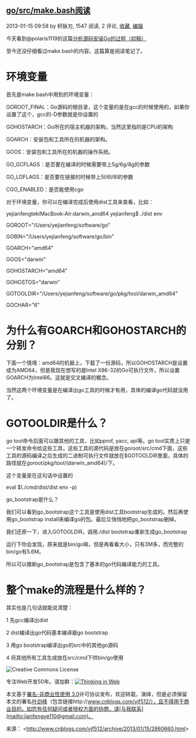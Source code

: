 

## [go/src/make.bash阅读](http://www.cnblogs.com/yjf512/archive/2013/01/15/2860660.html)

2013-01-15 09:58 by 轩脉刃, 1547 阅读, 2 评论, [收藏](http://www.cnblogs.com/yjf512/archive/2013/01/15/2860660.html#), [编辑](http://i.cnblogs.com/EditPosts.aspx?postid=2860660)

今天看到@polaris1119的这篇[分析源码安装Go的过程（初稿）](http://blog.studygolang.com/116.html)

至今还没仔细看过make.bash的内容。这篇算是阅读笔记了。

# 环境变量

首先是make.bash中用到的环境变量：

GOROOT_FINAL：Go源码的根目录，这个变量的是在gcc的时候使用的，如果你设置了这个，gcc的-D参数就是你设置的

GOHOSTARCH：Go所在的宿主机器的架构，当然这里指的是CPU的架构

GOARCH：安装包和工具所在的机器的架构。

GOOS：安装包和工具所在的机器的操作系统。

GO_GCFLAGS：是否要在编译的时候需要带上5g/6g/8g的参数

GO_LDFLAGS：是否要在链接的时候带上5l/6l/8l的参数

CGO_ENABLED：是否能使用cgo

 

对于环境变量，你可以在编译完成后使用dist工具来查看，比如：

yejianfengtekiMacBook-Air:darwin_amd64 yejianfeng$ ./dist env

GOROOT="/Users/yejianfeng/software/go"

GOBIN="/Users/yejianfeng/software/go/bin"

GOARCH="amd64"

GOOS="darwin"

GOHOSTARCH="amd64"

GOHOSTOS="darwin"

GOTOOLDIR="/Users/yejianfeng/software/go/pkg/tool/darwin_amd64"

GOCHAR="6"

 

# 为什么有GOARCH和GOHOSTARCH的分别？

下面一个情境：amd64的机器上，下载了一份源码，所以GOHOSTARCH是设置成为AMD64，但是我现在想写的是Intel X86-32的Go可执行文件，所以设置GOARCH为Intel86。这就是交叉编译的概念。

当然这两个环境变量是在编译出go工具的时候才有用，具体的编译go代码就没用了。

 

# GOTOOLDIR是什么？

go tool命令后面可以跟其他的工具，比如pprof, yacc, api等。go tool实质上只是一个转发命令给这些工具，这些工具的源代码是放在goroot/src/cmd下面，这些工具的源码编译之后生成的二进制可执行文件就放在$GOTOOLDIR里面，具体的路径就在goroot/pkg/tool/(darwin_amd64)/下。

这个变量是在这句话中设置的

eval $(./cmd/dist/dist env -p)

go_bootstrap是什么？

 

我们可以看到go_bootstrap这个工具是使用dist工具bootstrap生成的。然后再使用go_bootstrap install来编译go的包。最后又悄悄地把go_bootstrap删掉。

我们还原一下，进入GOTOOLDIR，调用./dist bootstrap重新生成go_bootstrap

运行下你会发现，原来就是bin/go嘛，但是再看看大小，只有3M多，而完整的bin/go有5.6M。

所以可以推断go_bootstrap是包含了基本的go代码编译能力的工具。

# 整个make的流程是什么样的？

其实也是几句话就能说清楚：

1 先gcc编译出dist

2 dist编译出go代码基本编译器go bootstrap

3 用go bootstrap编译出go的src中的其他go源码

4 将其他所有工具生成放在src/cmd下供bin/go使用

![Creative Commons License](https://kshttps0.wiz.cn/wiz-resource/89077880-eff4-11e0-a402-00237def97cc/ca7dca6f-eca8-4cd6-a58a-6259b78647d2/index_files/4bed42fd-970e-4c4f-8e5c-f1bcbfb1572d.png)

专注Web开发50年。请加群：[![Thinking in Web](https://kshttps0.wiz.cn/wiz-resource/89077880-eff4-11e0-a402-00237def97cc/ca7dca6f-eca8-4cd6-a58a-6259b78647d2/index_files/75704f52-39dc-477e-ade4-1027401045da.png)](http://shang.qq.com/wpa/qunwpa?idkey=017d388202803b8f514317087f69ffabc5a1340342943a0fd8d3af1148653eb5)

本文基于[署名-非商业性使用 3.0](http://creativecommons.org/licenses/by-nc/3.0/deed.zh)许可协议发布，欢迎转载，演绎，但是必须保留本文的署名[叶剑峰](http://www.cnblogs.com/yjf512/)（包含链接http://www.cnblogs.com/yjf512/），且不得用于商业目的。如您有任何疑问或者授权方面的协商，请[与我联系](mailto:jianfengye110@gmail.com)。

来源： <<http://www.cnblogs.com/yjf512/archive/2013/01/15/2860660.html>>

 

